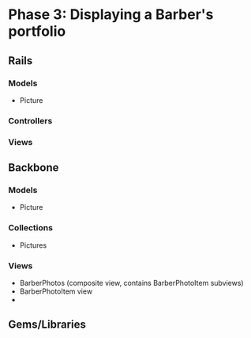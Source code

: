 # Phase 3: Displaying a Barber's portfolio

## Rails
### Models
* Picture

### Controllers

### Views

## Backbone
### Models
* Picture

### Collections
* Pictures

### Views
* BarberPhotos (composite view, contains BarberPhotoItem subviews)
* BarberPhotoItem view
* 

## Gems/Libraries

